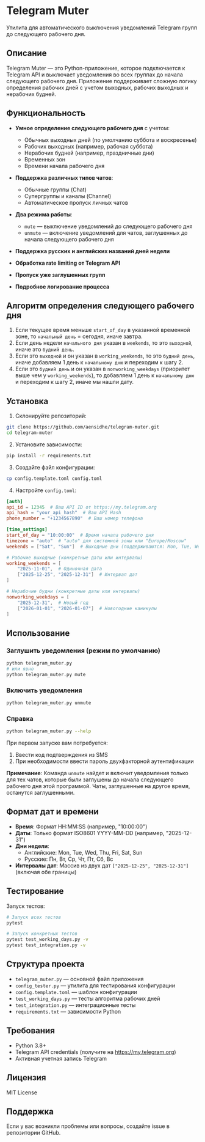 # Telegram Muter

Утилита для автоматического выключения уведомлений Telegram групп до следующего рабочего дня.

## Описание

Telegram Muter — это Python-приложение, которое подключается к Telegram API и выключает уведомления во всех группах до начала следующего рабочего дня. Приложение поддерживает сложную логику определения рабочих дней с учетом выходных, рабочих выходных и нерабочих будней.

## Функциональность

- **Умное определение следующего рабочего дня** с учетом:
  - Обычных выходных дней (по умолчанию суббота и воскресенье)
  - Рабочих выходных (например, рабочая суббота)
  - Нерабочих будней (например, праздничные дни)
  - Временных зон
  - Времени начала рабочего дня
  
- **Поддержка различных типов чатов**:
  - Обычные группы (Chat)
  - Супергруппы и каналы (Channel)
  - Автоматическое пропуск личных чатов
  
- **Два режима работы**:
  - `mute` — выключение уведомлений до следующего рабочего дня
  - `unmute` — включение уведомлений для чатов, заглушенных до начала следующего рабочего дня
  
- **Поддержка русских и английских названий дней недели**
- **Обработка rate limiting от Telegram API**
- **Пропуск уже заглушенных групп**
- **Подробное логирование процесса**

## Алгоритм определения следующего рабочего дня

1. Если текущее время меньше `start_of_day` в указанной временной зоне, то `начальный день` = сегодня, иначе завтра.
2. Если день недели `начального дня` указан в `weekends`, то это `выходной`, иначе это `будний день`.
3. Если это `выходной` и он указан в `working_weekends`, то это `будний день`, иначе добавляем 1 день к `начальному дню` и переходим к шагу 2.
4. Если это `будний день` и он указан в `nonworking_weekdays` (приоритет выше чем у `working_weekends`), то добавляем 1 день к `начальному дню` и переходим к шагу 2, иначе мы нашли дату.

## Установка

1. Склонируйте репозиторий:
```bash
git clone https://github.com/aensidhe/telegram-muter.git
cd telegram-muter
```

2. Установите зависимости:
```bash
pip install -r requirements.txt
```

3. Создайте файл конфигурации:
```bash
cp config.template.toml config.toml
```

4. Настройте `config.toml`:
```toml
[auth]
api_id = 12345  # Ваш API ID от https://my.telegram.org
api_hash = "your_api_hash"  # Ваш API Hash
phone_number = "+1234567890"  # Ваш номер телефона

[time_settings]
start_of_day = "10:00:00"  # Время начала рабочего дня
timezone = "auto"  # "auto" для системной зоны или "Europe/Moscow"
weekends = ["Sat", "Sun"]  # Выходные дни (поддерживаются: Mon, Tue, Wed, Thu, Fri, Sat, Sun, Пн, Вт, Ср, Чт, Пт, Сб, Вс)

# Рабочие выходные (конкретные даты или интервалы)
working_weekends = [
    "2025-11-01",  # Одиночная дата
    ["2025-12-25", "2025-12-31"]  # Интервал дат
]

# Нерабочие будни (конкретные даты или интервалы)
nonworking_weekdays = [
    "2025-12-31",  # Новый год
    ["2026-01-01", "2026-01-07"]  # Новогодние каникулы
]
```

## Использование

### Заглушить уведомления (режим по умолчанию)
```bash
python telegram_muter.py
# или явно
python telegram_muter.py mute
```

### Включить уведомления
```bash
python telegram_muter.py unmute
```

### Справка
```bash
python telegram_muter.py --help
```

При первом запуске вам потребуется:
1. Ввести код подтверждения из SMS
2. При необходимости ввести пароль двухфакторной аутентификации

**Примечание**: Команда `unmute` найдет и включит уведомления только для тех чатов, которые были заглушены до начала следующего рабочего дня этой программой. Чаты, заглушенные на другое время, останутся заглушенными.

## Формат дат и времени

- **Время**: Формат HH:MM:SS (например, "10:00:00")
- **Даты**: Только формат ISO8601 YYYY-MM-DD (например, "2025-12-31")
- **Дни недели**: 
  - Английские: Mon, Tue, Wed, Thu, Fri, Sat, Sun
  - Русские: Пн, Вт, Ср, Чт, Пт, Сб, Вс
- **Интервалы дат**: Массив из двух дат `["2025-12-25", "2025-12-31"]` (включая обе границы)

## Тестирование

Запуск тестов:
```bash
# Запуск всех тестов
pytest

# Запуск конкретных тестов
pytest test_working_days.py -v
pytest test_integration.py -v
```

## Структура проекта

- `telegram_muter.py` — основной файл приложения
- `config_tester.py` — утилита для тестирования конфигурации
- `config.template.toml` — шаблон конфигурации
- `test_working_days.py` — тесты алгоритма рабочих дней
- `test_integration.py` — интеграционные тесты
- `requirements.txt` — зависимости Python

## Требования

- Python 3.8+
- Telegram API credentials (получите на https://my.telegram.org)
- Активная учетная запись Telegram

## Лицензия

MIT License

## Поддержка

Если у вас возникли проблемы или вопросы, создайте issue в репозитории GitHub.
